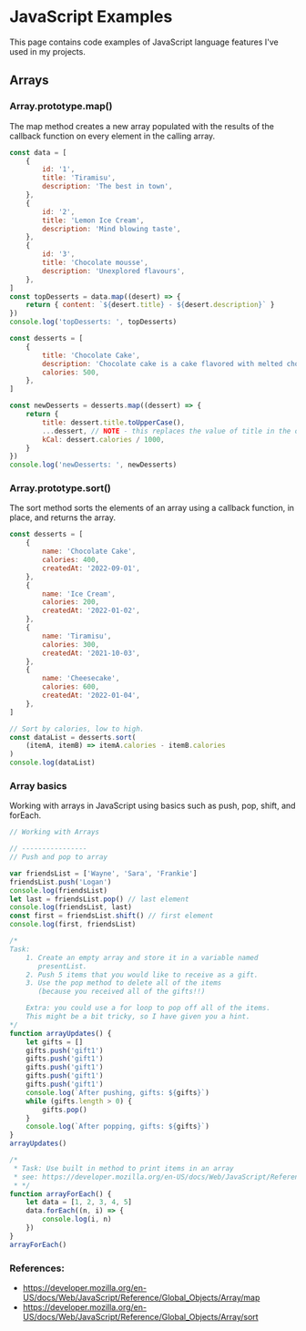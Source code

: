 # JavaScript Examples

This page contains code examples of JavaScript language features 
I've used in my projects.

## Arrays

### Array.prototype.map()
The map method creates a new array populated with the results of the callback
function on every element in the calling array.

```javascript
const data = [
    {
        id: '1',
        title: 'Tiramisu',
        description: 'The best in town',
    },
    {
        id: '2',
        title: 'Lemon Ice Cream',
        description: 'Mind blowing taste',
    },
    {
        id: '3',
        title: 'Chocolate mousse',
        description: 'Unexplored flavours',
    },
]
const topDesserts = data.map((desert) => {
    return { content: `${desert.title} - ${desert.description}` }
})
console.log('topDesserts: ', topDesserts)

const desserts = [
    {
        title: 'Chocolate Cake',
        description: 'Chocolate cake is a cake flavored with melted chocolate',
        calories: 500,
    },
]

const newDesserts = desserts.map((dessert) => {
    return {
        title: dessert.title.toUpperCase(),
        ...dessert, // NOTE - this replaces the value of title in the object literal.
        kCal: dessert.calories / 1000,
    }
})
console.log('newDesserts: ', newDesserts)
```

### Array.prototype.sort()

The sort method sorts the elements of an array using a callback function, 
in place, and returns the array.

```javascript
const desserts = [
    {
        name: 'Chocolate Cake',
        calories: 400,
        createdAt: '2022-09-01',
    },
    {
        name: 'Ice Cream',
        calories: 200,
        createdAt: '2022-01-02',
    },
    {
        name: 'Tiramisu',
        calories: 300,
        createdAt: '2021-10-03',
    },
    {
        name: 'Cheesecake',
        calories: 600,
        createdAt: '2022-01-04',
    },
]

// Sort by calories, low to high.
const dataList = desserts.sort(
    (itemA, itemB) => itemA.calories - itemB.calories
)
console.log(dataList)
```

### Array basics

Working with arrays in JavaScript using basics such as push, pop, shift, and forEach.

```javascript
// Working with Arrays

// ----------------
// Push and pop to array

var friendsList = ['Wayne', 'Sara', 'Frankie']
friendsList.push('Logan')
console.log(friendsList)
let last = friendsList.pop() // last element
console.log(friendsList, last)
const first = friendsList.shift() // first element
console.log(first, friendsList)

/*
Task:
    1. Create an empty array and store it in a variable named
       presentList.
    2. Push 5 items that you would like to receive as a gift.
    3. Use the pop method to delete all of the items
       (because you received all of the gifts!!)

    Extra: you could use a for loop to pop off all of the items.
    This might be a bit tricky, so I have given you a hint.
*/
function arrayUpdates() {
    let gifts = []
    gifts.push('gift1')
    gifts.push('gift1')
    gifts.push('gift1')
    gifts.push('gift1')
    gifts.push('gift1')
    console.log(`After pushing, gifts: ${gifts}`)
    while (gifts.length > 0) {
        gifts.pop()
    }
    console.log(`After popping, gifts: ${gifts}`)
}
arrayUpdates()

/*
 * Task: Use built in method to print items in an array
 * see: https://developer.mozilla.org/en-US/docs/Web/JavaScript/Reference/Global_Objects/Array#iterative_methods
 * */
function arrayForEach() {
    let data = [1, 2, 3, 4, 5]
    data.forEach((n, i) => {
        console.log(i, n)
    })
}
arrayForEach()
```

### References:

- https://developer.mozilla.org/en-US/docs/Web/JavaScript/Reference/Global_Objects/Array/map
- https://developer.mozilla.org/en-US/docs/Web/JavaScript/Reference/Global_Objects/Array/sort